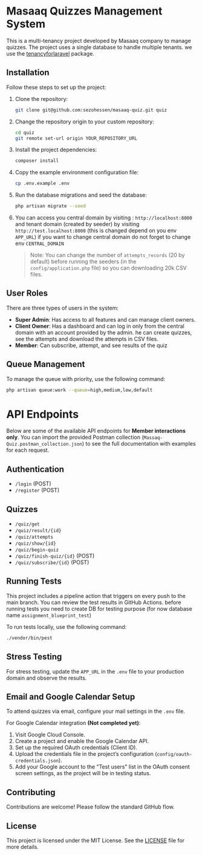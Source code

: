 # Masaaq Quizzes Management System

This is a multi-tenancy project developed by Masaaq company to manage quizzes. The project uses a single database to handle multiple tenants. we use the [tenancyforlaravel](https://tenancyforlaravel.com/) package.

## Installation

Follow these steps to set up the project:

1. Clone the repository:
    ```sh
    git clone git@github.com:sezohessen/masaaq-quiz.git quiz
    ```

2. Change the repository origin to your custom repository:
    ```sh
    cd quiz
    git remote set-url origin YOUR_REPOSITORY_URL
    ```

3. Install the project dependencies:
    ```sh
    composer install
    ```

4. Copy the example environment configuration file:
    ```sh
    cp .env.example .env
    ```

5. Run the database migrations and seed the database:
    ```sh
    php artisan migrate --seed
    ```
6. You can access you central domain by visiting : `http://localhost:8000` and tenant domain (created by seeder) by visiting `http://test.localhost:8000` (this is changed depend on you env `APP_URL`) if you want to change central domain do not forget to change env `CENTRAL_DOMAIN`

    > Note: You can change the number of `attempts_records` (20 by default) before running the seeders (in the `config/application.php` file) so you can downloading 20k CSV files.
## User Roles

There are three types of users in the system:
- **Super Admin**: Has access to all features and can manage client owners.
- **Client Owner**: Has a dashboard and can log in only from the central domain with an account provided by the admin. he can create quizzes, see the attempts and download the attempts in CSV files.
- **Member**: Can subscribe, attempt, and see results of the quiz
## Queue Management

To manage the queue with priority, use the following command:
```sh
php artisan queue:work --queue=high,medium,low,default
```
# API Endpoints

Below are some of the available API endpoints for **Member interactions only**. You can import the provided Postman collection (`Massaq-Quiz.postman_collection.json`) to see the full documentation with examples for each request.  

## Authentication

- `/login` (POST)
- `/register` (POST)

## Quizzes

- `/quiz/get`
- `/quiz/result/{id}`
- `/quiz/attempts`
- `/quiz/show/{id}`
- `/quiz/begin-quiz`
- `/quiz/finish-quiz/{id}` (POST)
- `/quiz/subscribe/{id}` (POST)

## Running Tests

This project includes a pipeline action that triggers on every push to the main branch. You can review the test results in GitHub Actions. before running tests you need to create DB for testing purpose (for now database name `assignment_blueprint_test`)

To run tests locally, use the following command:

```bash
./vendor/bin/pest
```

## Stress Testing

For stress testing, update the `APP_URL` in the `.env` file to your production domain and observe the results.

## Email and Google Calendar Setup

To attend quizzes via email, configure your mail settings in the `.env` file.

For Google Calendar integration **(Not completed yet)**:

1. Visit Google Cloud Console.
2. Create a project and enable the Google Calendar API.
3. Set up the required OAuth credentials (Client ID).
4. Upload the credentials file in the project’s configuration (`config/oauth-credentials.json`).
5. Add your Google account to the "Test users" list in the OAuth consent screen settings, as the project will be in testing status.

## Contributing

Contributions are welcome! Please follow the standard GitHub flow.

## License

This project is licensed under the MIT License. See the [LICENSE](LICENSE) file for more details.
